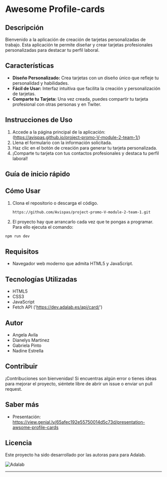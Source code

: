 # Awesome Profile-cards

## Descripción

Bienvenido a la aplicación de creación de tarjetas personalizadas de trabajo. Esta aplicación te permite diseñar y crear tarjetas profesionales personalizadas para destacar tu perfil laboral.

## Características

- **Diseño Personalizado:** Crea tarjetas con un diseño único que refleje tu personalidad y habilidades.
- **Fácil de Usar:** Interfaz intuitiva que facilita la creación y personalización de tarjetas.
- **Comparte tu Tarjeta:** Una vez creada, puedes compartir tu tarjeta profesional con otras personas y en Twiter.

## Instrucciones de Uso

1. Accede a la página principal de la aplicación: (https://avispas.github.io/project-promo-V-module-2-team-1/)
2. Llena el formulario con la información solicitada.
3. Haz clic en el botón de creación para generar tu tarjeta personalizada.
4. ¡Comparte tu tarjeta con tus contactos profesionales y destaca tu perfil laboral!

## Guía de inicio rápido

## Cómo Usar

1. Clona el repositorio o descarga el código.

   ```bash
   https://github.com/Avispas/project-promo-V-module-2-team-1.git
   ```

2. El proyecto hay que arrancarlo cada vez que te pongas a programar. Para ello ejecuta el comando:

```bash
npm run dev
```

## Requisitos

- Navegador web moderno que admita HTML5 y JavaScript.

## Tecnologías Utilizadas

- HTML5
- CSS3
- JavaScript
- Fetch API ('https://dev.adalab.es/api/card/')

## Autor

- Angela Avila 
- Dianelys Martinez
- Gabriela Pinto 
- Nadine Estrella

## Contribuir

¡Contribuciones son bienvenidas! Si encuentras algún error o tienes ideas para mejorar el proyecto, siéntete libre de abrir un issue o enviar un pull request.

## Saber más

- Presentación: https://view.genial.ly/65afec192e55750014d5c73d/presentation-awsome-profile-cards 


## Licencia

Este proyecto ha sido desarrollado por las autoras para para Adalab.

![Adalab](https://beta.adalab.es/resources/images/adalab-logo-155x61-bg-white.png)

---
